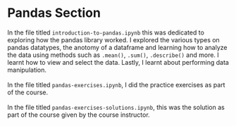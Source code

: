 # Pandas Section

In the file titled `introduction-to-pandas.ipynb` this was dedicated to exploring how the pandas library worked. I explored the various types on pandas datatypes, the anotomy of a dataframe and learning how to analyze the data using methods such as `.mean()`, `.sum()`,  `.describe()` and more. I learnt how to view and select the data. Lastly, I learnt about performing data manipulation.
<br />
<br />
In the file titled `pandas-exercises.ipynb`, I did the practice exercises as part of the course. 
<br />
<br />
In the file titled `pandas-exercises-solutions.ipynb`, this was the solution as part of the course given by the course instructor.
